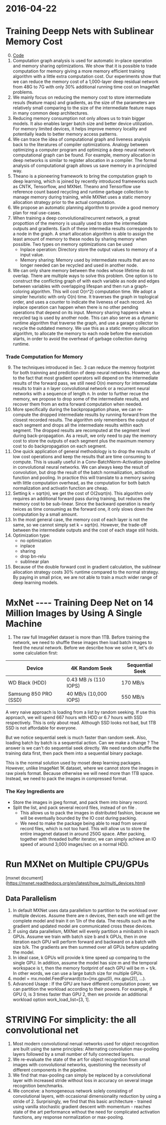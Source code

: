 2016-04-22
========
# Training Deepp Nets with Sublinear Memory Cost 
0. [Code](https://github.com/dmlc/mxnet-memonger)
1. Computation graph analysis is used for automatic in-place operation and memory sharing optimizations. We show that it is possible to trade computation for memory giving a more memory efficient training algorithm with a little extra computation cost. Our experiments show that we can reduce the memory cost of a 1,000-layer deep residual network from 48G to 7G with only 30% additional running time cost on ImageNet problems.
2. We mainly focus on reducing the memory cost to store intermediate resuls (feature maps) and gradients, as the size of the parameters are relatively small comparing to the size of the intermediate feature maps in many common deep architectures.
3. Reducing memory consumption not only allows us to train bigger models. It also enables larger batch size and better device utilization. For memory limited devices, it helps improve memory locality and potentially leads to better memory access patterns.
4. We can trace the idea of computational graph and liveness analysis back to the literatures of compiler optimizations. Analogy between optimizing a computer program and optimizing a deep neural network computational graph can be found. For example, memory allocation in deep networks is similar to register allocation in a compiler. The formal analysis of computational graph allows us save memory in a principled way.
5. Theano is a pioneering framework to bring the computation graph to deep learning, which is joined by recently introduced frameworks such as CNTK, Tensorflow, and MXNet. Theano and Tensorflow use reference count based recycling and runtime garbage collection to manage memory during training, while MXNet uses a static memory allocation strategy prior to the actual computation. 
6. We propose an automatic planning algorithm to provide a good memory plan for real use-cases.
7. When training a deep convolutional/recurrent network, a great propottion of the memory is usually used to store the intermediate outputs and gradients. Each of these intermedia results corresponds to a node in the graph. A smart allocation algorithm is able to assign the least amount of memory to these nodes by sharing memory when possible. Two types on memory optimizations can be used
    * Inplace operation: Directory store the output values to memory of a input value.
    * Memory sharing: Memory used by intermediate results that are no longer needed can be recycled and used in another node.
8. We can only share memory between the nodes whose lifetime do not overlap. There are multiple ways to solve this problem. One option is to construct the conflicting graph of  with each variable as node and edges between variables with overlapping lifespan and then run a graph-coloring algorithm. This will cost O(n^2) computation time. We adopt a simpler heuristic with only O(n) time. It traverses the graph in toplogical order, and uses a counter to indicate the liveness of each record. An inplace operation can happen when there is no other pending operations that depend on its input. Memory sharing happens when a recycled tag is used by another node. This can also serve as a dynamic runtime algorithm that traverse the graph, and use a garage collector to recycle the outdated memory. We use this as a static memroy allocation algorithm, to allocate the memory to each node before the execution starts, in order to avoid the overhead of garbage collection during runtime.
### Trade Computation for Memory
9. The techniques introduced in Sec. 3 can reduce the memroy footprint for both trainning and prediction of deep neural networks. However, due to the fact that most gradient operators will depend on the intermediate results of the forward pass, we still need O(n) memory for intermediate results to train a n layer convolutional network or a recurrent neural networks with a sequence of length n. In order to further recue the memory, we propose to drop some of the intermediate results, and recover them from an extra forward computation when needed.
10. More specifically during the backpropagation phase, we can re-compute the dropped intermediate results by running forward from the closest recorded results.  The algorithm only remembers the output of each segment and drops all the intermediate results within each segment. The dropped results are recomputed at the segment level during back-propagation. As a result, we only need to pay the memory cost to store the outputs of each segment plus the maximum memory cost to do backpropagation on each segment.
11. One quick application of general methodology is to drop the results of low cost operations and keep the results that are time consuming to compute. This is usually useful in a Conv-BatchNorm-Activation pipeline in convolutional neural networks. We can always keep the result of convolution, but drop the result of the batch normailization, activation function and pooling. In practice this will translate to a memory saving with little computation overhead, as the computation for both batch normalization and activatin function are cheap.
12. Setting k = sqrt(n), we get the cost of O(2sqrt(n). This algorithm only requires an additional forward pass during training, but reduces the memory cost to be sub-linear. Since the backward operation is nearly twices as time consuming as the forward one, it only slows down the computation by a small amount.
13. In the most general case, the memory cost of each layer is not the same, so we cannot simply set k = sqrt(n). However, the trade-off between the intermediate outputs and the cost of each stage still holds.
14. Optimization type:
    * no optimization
    * inplace
    * sharing
    * drop bn-relu
    * sublinear plan
 15. Because of the double forward cost in gradient calculation, the sublinear allocation strategy costs 30% runtime compared to the normal strategy. By paying in small price, we are not able to train a much wider range of deep learning models.

# MxNet ---- Training Deep Net on 14 Million Images by Using A Single Machine
1. The raw full ImageNet dataset is more than 1TB. Before training the network, we need to shuffle these images then load batch images to feed the neural network. Before we describe how we solve it, let's do some calculation first:

| Device                    | 4K Random Seek        | Sequential Seek |
| ------------------------- | --------------------- | --------------- |
| WD Black (HDD)            | 0.43 MB /s (110 IOPS) | 170 MB/s        |
| Samsung 850 PRO (SSD)     | 40 MB/s (10,000 IOPS) | 550 MB/s        |

A very naive approach is loading from a list by random seeking. If use this approach, we will spend 667 hours with HDD or 6.7 hours with SSD respectively. This is only about read. Although SSD looks not bad, but 1TB SSD is not affordable for everyone.

But we notice sequential seek is much faster than random seek. Also, loading batch by batch is a sequential action. Can we make a change ? The answer is we can't do sequential seek directly. We need random shuffle the training data first, then pack them into a sequential binary package.

This is the normal solution used by moset deep learning packages. However, unlike ImageNet 1K dataset, where we cannot store the images in raw pixels format. Because otherwise we will need more than 1TB space. Instead, we need to pack the images in compressed format.

### The Key Ingredients are
* Store the images in jpeg format, and pack them into binary record.
* Split the list, and pack several record files, instead of on file .
    - This allows us to pack the images in distributed fashion, because we will be eventually bounded by the IO cost during packing.
    - We need to make the package being able to read from several record files, which is not too hard. This will allow us to store the entire imagenet dataset in around 250G space.
 After packing, together with threaded buffer iterator, we can simply achieve an IO speed of around 3,000 images/sec on a normal HDD.
 
 # Run MXNet on Multiple CPU/GPUs 
 [mxnet document] (https://mxnet.readthedocs.org/en/latest/how_to/multi_devices.html)
 ## Data Parallelism 
 1. In default MXNet uses data parallelism to partition to the workload over multiple devices. Assume there are n devices, then each one will get the complete model and train it on 1/n of the data. The results such as the gradient and updated model are communicated cross these devices.
 2. If using data parallelism, MXNet will evenly partition a minibatch in each GPUs. Assume we train with batch size b and k GPUs, then in one iteration each GPU will perform forward and backward on a batch with size b/k. The gradients are then summed over all GPUs before updating the model. 
 3. In ideal case, k GPUs will provide k time speed up comparing to the single GPU. In addition, assume the model has size m and the temporal workspace is t, then the memory footprint of each GPU will be m + t/k. In other words, we can use a large batch size for multiple GPUs.
 4. model = mx.model.FeedForward(ctx=[mx.gpu(0), mx.gpu(2)], ...). 
 5. Advanced Usage : If the GPU are have different computation power, we can partition the workload according to their powers. For example, if GPU 0, is 3 times faster than GPU 2, then we provide an additional workload option work_load_list=[3, 1].
 
 # STRIVING For simplicity: the all convolutional net
 1. Most modern convolutional nerual networks used for object recognition are built using the same principles: Alternating convolution max-pooling layers followed by a small number of fully connected layers.
 2. We re-evaluate the state of the art for object recognition from small images with convolutional networks, questioning the necessity of different components in the pipeline.
 3. We find that max-pooling can simply be replaced by a convolutional layer with increased stride without loss in accuracy on several image recognition benchmarks.
 4. We conceive: a homogeneous network solely consisting of convolutional layers, with occasional dimensionality reduction by using a stride of 2.  Surprisingly, we find that this basic architecture - trained using vanilla stochastic gradient descent with momentum - reaches state of the art performance without the need for complicated activation functions, any response normalization or max-pooling.